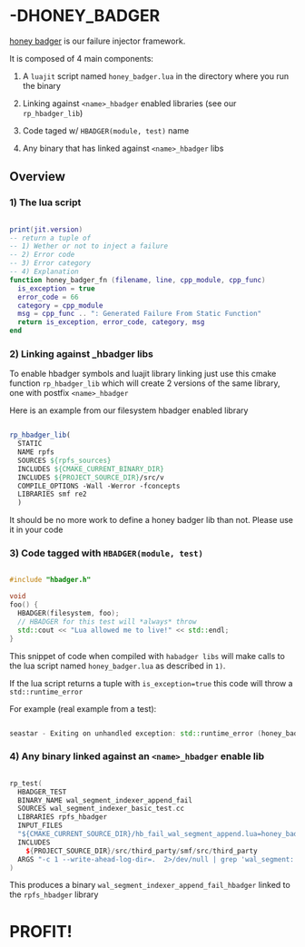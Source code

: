 # -DHONEY_BADGER

[honey badger](https://www.youtube.com/watch?v=4r7wHMg5Yjg)
is our failure injector framework.

It is composed of 4 main components:

1) A `luajit` script named `honey_badger.lua` in the directory where you run the binary

2) Linking against `<name>_hbadger` enabled libraries (see our `rp_hbadger_lib`)

3) Code taged w/ `HBADGER(module, test)` name

4) Any binary that has linked against `<name>_hbadger` libs 

## Overview 

### 1) The lua script

```lua

print(jit.version)
-- return a tuple of
-- 1) Wether or not to inject a failure
-- 2) Error code
-- 3) Error category
-- 4) Explanation
function honey_badger_fn (filename, line, cpp_module, cpp_func)
  is_exception = true
  error_code = 66
  category = cpp_module
  msg = cpp_func .. ": Generated Failure From Static Function"
  return is_exception, error_code, category, msg
end


```

### 2) Linking against <name>_hbadger libs

To enable hbadger symbols and luajit library linking just use 
this cmake function `rp_hbadger_lib` which will create 2 versions
of the same library, one with postfix `<name>_hbadger`

Here is an example from our filesystem hbadger enabled library

```cmake

rp_hbadger_lib(
  STATIC
  NAME rpfs
  SOURCES ${rpfs_sources}
  INCLUDES ${CMAKE_CURRENT_BINARY_DIR}
  INCLUDES ${PROJECT_SOURCE_DIR}/src/v
  COMPILE_OPTIONS -Wall -Werror -fconcepts
  LIBRARIES smf re2
  )

```

It should be no more work to define a honey badger lib than not.
Please use it in your code


### 3) Code tagged with `HBADGER(module, test)`

```cpp

#include "hbadger.h"

void
foo() {
  HBADGER(filesystem, foo);
  // HBADGER for this test will *always* throw
  std::cout << "Lua allowed me to live!" << std::endl;
}


```

This snippet of code when compiled with `habadger libs` will 
make calls to the lua script named `honey_badger.lua` as 
described in `1)`.

If the lua script returns a tuple with `is_exception=true` 
this code will throw a `std::runtime_error`

For example (real example from a test):

```cpp

seastar - Exiting on unhandled exception: std::runtime_error (honey_badger_failure{Code: 66, Category: filesystem, Details: wal_segment::append: Inject Permanent Failure})

```

### 4) Any binary linked against an `<name>_hbadger` enable lib

```cpp

rp_test(
  HBADGER_TEST
  BINARY_NAME wal_segment_indexer_append_fail
  SOURCES wal_segment_indexer_basic_test.cc
  LIBRARIES rpfs_hbadger
  INPUT_FILES
  "${CMAKE_CURRENT_SOURCE_DIR}/hb_fail_wal_segment_append.lua=honey_badger.lua"
  INCLUDES
    ${PROJECT_SOURCE_DIR}/src/third_party/smf/src/third_party
  ARGS "-c 1 --write-ahead-log-dir=.  2>/dev/null | grep 'wal_segment::append: Inject Permanent Failure'"
)

```

This produces a binary `wal_segment_indexer_append_fail_hbadger` linked 
to the `rpfs_hbadger` library


# PROFIT!
